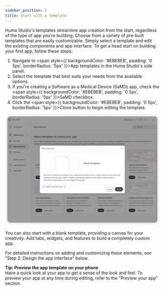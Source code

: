 ```yaml
---
sidebar_position: 2
title: Start with a template
---
```


Huma Studio's templates streamline app creation from the start, regardless of the type of app you're building. Choose from a variety of pre-built templates that are easily customizable. Simply select a template and edit the existing components and app interface.
To get a head start on building your first app, follow these steps:

1. Navigate to <span style={{ backgroundColor: '#EBEBEB', padding: '0 5px', borderRadius: '5px' }}>App templates</span> in the Huma Studio's side panel.
2. Select the template that best suits your needs from the available options.
3. If you're creating a Software as a Medical Device (SaMD) app, check the <span style={{ backgroundColor: '#EBEBEB', padding: '0 5px', borderRadius: '5px' }}>SaMD</span> checkbox.
4. Click the <span style={{ backgroundColor: '#EBEBEB', padding: '0 5px', borderRadius: '5px' }}>Clone</span> button to begin editing the template. 

![alt text](../assets/Tempelate.png)

You can also start with a blank template, providing a canvas for your creativity. Add tabs, widgets, and features to build a completely custom app.
<p>For detailed instructions on adding and customizing these elements, see "Step 2: Design the app interface" below.</p>

<div style={{ backgroundColor: 'transparent', border: '1px solid #297A7A', borderBottomWidth: '3px', borderRightWidth: '3px', padding: '10px', borderRadius: '5px', marginBottom: '10px' }}>
  <strong>Tip: Preview the app template on your phone</strong><br/>
  <span>Have a quick look at your app to get a sense of the look and feel. To preview your app at any time during editing, refer to the "Preview your app" section.</span>
</div>
